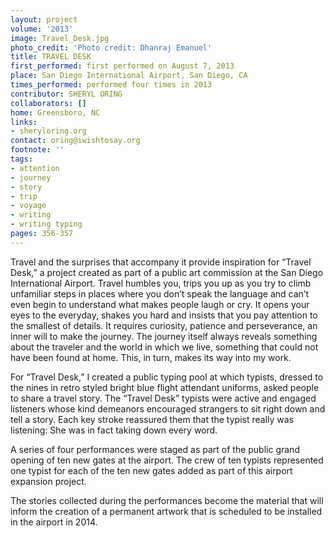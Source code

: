 ```yaml
---
layout: project
volume: '2013'
image: Travel_Desk.jpg
photo_credit: 'Photo credit: Dhanraj Emanuel'
title: TRAVEL DESK
first_performed: first performed on August 7, 2013
place: San Diego International Airport, San Diego, CA
times_performed: performed four times in 2013
contributor: SHERYL ORING
collaborators: []
home: Greensboro, NC
links:
- sheryloring.org
contact: oring@iwishtosay.org
footnote: ''
tags:
- attention
- journey
- story
- trip
- voyage
- writing
- writing typing
pages: 356-357
---
```


Travel and the surprises that accompany it provide inspiration for “Travel Desk,” a project created as part of a public art commission at the San Diego International Airport. Travel humbles you, trips you up as you try to climb unfamiliar steps in places where you don’t speak the language and can’t even begin to understand what makes people laugh or cry. It opens your eyes to the everyday, shakes you hard and insists that you pay attention to the smallest of details. It requires curiosity, patience and perseverance, an inner will to make the journey. The journey itself always reveals something about the traveler and the world in which we live, something that could not have been found at home. This, in turn, makes its way into my work.

For “Travel Desk,” I created a public typing pool at which typists, dressed to the nines in retro styled bright blue flight attendant uniforms, asked people to share a travel story. The “Travel Desk” typists were active and engaged listeners whose kind demeanors encouraged strangers to sit right down and tell a story. Each key stroke reassured them that the typist really was listening: She was in fact taking down every word.

A series of four performances were staged as part of the public grand opening of ten new gates at the airport. The crew of ten typists represented one typist for each of the ten new gates added as part of this airport expansion project.

The stories collected during the performances become the material that will inform the creation of a permanent artwork that is scheduled to be installed in the airport in 2014.
